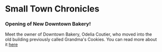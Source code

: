 <!DOCTYPE html>
  <html>
    <head>
      <h1> Small Town Chronicles </h1>
    </head>
    <body>
      <h3> Opening of New Downtown Bakery! </h1>
        <p> Meet the owner of Downtown Bakery, Odelia Coutier, who moved into the old building previously called Grandma's Cookies. You can read more about it <a href="https://github.com/annie076/Annie.github.io/blob/bb2ac4c9956ccbadb76ed9110a9e0e36997843f7/Online%20News%20Article%20News%20Hub%20Annalise%20Zimmerman%20-%20Google%20Docs.pdf">here</a></p>
    </body>
  </html>
